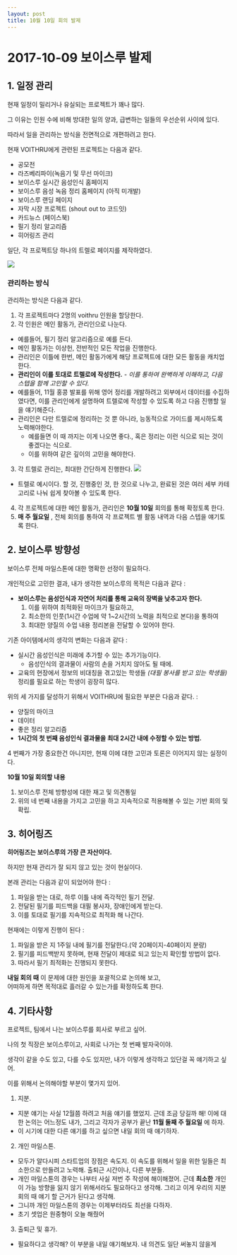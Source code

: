 ```yaml
---
layout: post
title: 10월 10일 회의 발제
---
```


# 2017-10-09 보이스루 발제

## 1. 일정 관리

현재 일정이 밀리거나 유실되는 프로젝트가 꽤나 많다. <br>

그 이유는 인원 수에 비해 방대한 일의 양과, 급변하는 일들의 우선순위 사이에 있다. <br>

따라서 일을 관리하는 방식을 전면적으로 개편하려고 한다. <br>

현재 VOITHRU에게 관련된 프로젝트는 다음과 같다. <br>

* 공모전
* 라즈베리파이(녹음기 및 무선 마이크)
* 보이스루 실시간 음성인식 홈페이지
* 보이스루 음성 녹음 정리 홈페이지 (아직 미개발)
* 보이스루 랜딩 페이지
* 자막 시장 프로젝트 (shout out to 코드잇)
* 카드뉴스 (페이스북)
* 필기 정리 알고리즘
* 히어링즈 관리

일단, 각 프로젝트당 하나의 트렐로 페이지를 제작하였다.

<img src="https://i.imgur.com/eDIYgGv.png"  />


###  관리하는 방식

관리하는 방식은 다음과 같다.

1. 각 프로젝트마다 2명의 voithru 인원을 할당한다.
2. 각 인원은 메인 활동가, 관리인으로 나눈다.
  * 예를들어, 필기 정리 알고리즘으로 예를 든다.
  * 메인 활동가는 이상헌, 전반적인 모든 작업을 진행한다.
  * 관리인은 이틀에 한번, 메인 활동가에게 해당 프로젝트에 대한 모든 활동을 캐치업한다.
  * **관리인이 이를 토대로 트렐로에 작성한다.** *- 이를 통하여 완벽하게 이해하고, 다음 스텝을 함께 고민할 수 있다.*
  * 예를들어, 11월 홍콩 발표를 위해 영어 정리를 개발하려고 외부에서 데이터를 수집하였다면, 이를 관리인에게 설명하여 트렐로에 작성할 수 있도록 하고 다음 진행할 일을 얘기해준다.
  * 관리인은 다만 트렐로에 정리하는 것 뿐 아니라, 능동적으로 가이드를 제시하도록 노력해야한다.
    - 예를들면 이 때 까지는 이게 나오면 좋다., 혹은 정리는 이런 식으로 되는 것이 좋겠다는 식으로.
    - 이를 위하여 같은 깊이의 고민을 해야한다.
3. 각 트렐로 관리는, 최대한 간단하게 진행한다. <img src="https://i.imgur.com/uxyaBTZ.png"  />
  * 트렐로 예시이다. 할 것, 진행중인 것, 한 것으로 나누고, 완료된 것은 여러 세부 카테고리로 나눠 쉽게 찾아볼 수 있도록 한다.
4. 각 프로젝트에 대한 메인 활동가, 관리인은 **10월 10일** 회의를 통해 확정토록 한다.
5. **매 주 월요일** , 전체 회의를 통하여 각 프로젝트 별 활동 내역과 다음 스텝을 얘기토록 한다.

## 2. 보이스루 방향성

보이스루 전체 마일스톤에 대한 명확한 선정이 필요하다. <br>

개인적으로 고민한 결과, 내가 생각한 보이스루의 목적은 다음과 같다 : <br>

* **보이스루는 음성인식과 자연어 처리를 통해 교육의 장벽을 낮추고자 한다.**
  1. 이를 위하여 최적화된 마이크가 필요하고,
  2. 최소한의 인풋(1시간 수업에 약 1~2시간의 노력을 최적으로 본다)을 통하여
  3. 최대한 양질의 수업 내용 정리본을 전달할 수 있어야 한다.

기존 아이템에서의 생각의 변화는 다음과 같다 :
* 실시간 음성인식은 미래에 추가할 수 있는 추가기능이다.
  - 음성인식의 결과물이 사람의 손을 거치지 않아도 될 때에.
* 교육의 현장에서 정보의 비대칭을 겪고있는 학생들 *(대필 봉사를 받고 있는 학생들)* 정리를 필요로 하는 학생이 굉장히 많다.

위의 세 가지를 달성하기 위해서 VOITHRU에 필요한 부분은 다음과 같다. :
* 양질의 마이크
* 데이터
* 좋은 정리 알고리즘
* **1시간의 첫 번째 음성인식 결과물을 최대 2시간 내에 수정할 수 있는 방법.**

4 번째가 가장 중요한건 아니지만, 현재 이에 대한 고민과 토론은 이어지지 않는 실정이다. <br>

**10월 10일 회의할 내용**
1. 보이스루 전체 방향성에 대한 재고 및 의견통일
2. 위의 네 번째 내용을 가지고 고민을 하고 지속적으로 적용해볼 수 있는 기반 회의 및 확립.

## 3. 히어링즈

**히어링즈는 보이스루의 가장 큰 자산이다.** <br>

하지만 현재 관리가 잘 되지 않고 있는 것이 현실이다. <br>

본래 관리는 다음과 같이 되었어야 한다 :
1. 파일을 받는 대로, 하루 이틀 내에 즉각적인 필기 전달.
2. 전달된 필기를 피드백을 대필 봉사자, 장애인에게 받는다.
3. 이를 토대로 필기를 지속적으로 최적화 해 나간다.

현재에는 이렇게 진행이 된다 :

1. 파일을 받은 지 1주일 내에 필기를 전달한다.(약 20페이지-40페이지 분량)
2. 필기를 피드백받지 못하며, 현재 전달이 제대로 되고 있는지 확인할 방법이 없다.
3. 따라서 필기 최적화는 진행되지 못한다.

**내일 회의 때** 이 문제에 대한 원인을 포괄적으로 논의해 보고, <br>
어떠하게 하면 목적대로 흘러갈 수 있는가를 확정하도록 한다.

## 4. 기타사항

프로젝트, 팀에서 나는 보이스루를 회사로 부르고 싶어. <br>

나의 첫 직장은 보이스루이고, 사회로 나가는 첫 번째 발자국이야. <br>

생각이 같을 수도 있고, 다를 수도 있지만, 내가 이렇게 생각하고 있단걸 꼭 얘기하고 싶어. <br>

이를 위해서 논의해야할 부분이 몇가지 있어.
1. 지분.
  - 지분 얘기는 사실 12월쯤 하려고 처음 얘기를 했었지. 근데 조금 당길까 해! 이에 대한 논의는 어느정도 내가, 그리고 각자가 공부가 끝난 **11월 둘째 주 월요일** 에 하자.
  - 이 시기에 대한 다른 얘기를 하고 싶으면 내일 회의 때 얘기하자.
2. 개인 마일스톤.
  - 모두가 알다시피 스타트업의 장점은 속도지. 이 속도를 위해서 일을 위한 일들은 최소한으로 만들려고 노력해. 출퇴근 시간이나, 다른 부분들.
  - 개인 마일스톤의 경우는 나부터 사실 저번 주 작성에 해이해졌어. 근데 **최소한** 개인이 가능 방향을 잃지 않기 위해서라도 필요하다고 생각해. 그리고 이게 우리의 지분 회의 때 얘기 할 근거가 된다고 생각해.
  - 그니까 개인 마일스톤의 경우는 이제부터라도 최선을 다하자.
  - 초기 셋업은 원중형이 오늘 해줬어
3. 출퇴근 및 휴가.
  - 필요하다고 생각해? 이 부분을 내일 얘기해보자. 내 의견도 일단 써놓지 않을게
